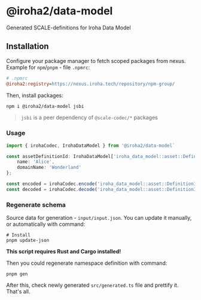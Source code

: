 # @iroha2/data-model

Generated SCALE-definitions for Iroha Data Model

## Installation

Configure your package manager to fetch scoped packages from nexus. Example for `npm`/`pnpm` - file `.npmrc`:

```ini
# .npmrc
@iroha2:registry=https://nexus.iroha.tech/repository/npm-group/
```

Then, install packages: 

```sh
npm i @iroha2/data-model jsbi
```

> `jsbi` is a peer dependency of `@scale-codec/*` packages

### Usage

```ts
import { irohaCodec, IrohaDataModel } from '@iroha2/data-model`

const assetDefinitionId: IrohaDataModel['iroha_data_model::asset::DefinitionId'] = {
    name: 'Alice',
    domainName: 'Wonderland'
};

const encoded = irohaCodec.encode('iroha_data_model::asset::DefinitionId', assedDefinitionId);
const decoded = irohaCodec.decode('iroha_data_model::asset::DefinitionId', encoded);
```

### Regenerate schema

Source data for generation - `input/input.json`. You can update it manually, or automatically with command:

```
# Install
pnpm update-json
```

**This script requires Rust and Cargo installed!**

Then you could regenerate namespace definition with command:

```
pnpm gen
```

After this, check newly generated `src/generated.ts` file and prettify it. That's all.
